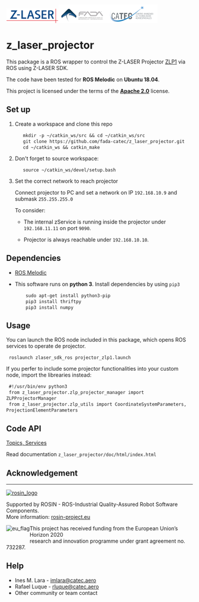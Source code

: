![ZLASER](./images/ZLASER.png)![FADA](./images/FADA.png)![CATEC](./images/CATEC.png)

[//]: <> (<img src="https://z-laser.com/wp-content/uploads/zLaserLogo.png" width="142" height="40">&nbsp;&nbsp;&nbsp;&nbsp;&nbsp;&nbsp;&nbsp;&nbsp;&nbsp;&nbsp;&nbsp;&nbsp;<img src="http://www.catec.aero/sites/default/files/FADA.png" width="170" height="50">&nbsp;&nbsp;&nbsp;&nbsp;&nbsp;&nbsp;&nbsp;&nbsp;&nbsp;&nbsp;&nbsp;&nbsp;<img src="http://www.catec.aero/sites/default/files/Logo_CATEC_1.png" width="138" height="50">)

# z_laser_projector

This package is a ROS wrapper to control the Z-LASER Projector [ZLP1]((https://z-laser.com/en/product/laser-projector/zlp1/)) via ROS using Z-LASER SDK.

The code have been tested for **ROS Melodic** on **Ubuntu 18.04**.

This project is licensed under the terms of the [**Apache 2.0**](https://www.apache.org/licenses/LICENSE-2.0) license.

## Set up

1. Create a workspace and clone this repo

          mkdir -p ~/catkin_ws/src && cd ~/catkin_ws/src
          git clone https://github.com/fada-catec/z_laser_projector.git
          cd ~/catkin_ws && catkin_make
     
2. Don't forget to source workspace:

          source ~/catkin_ws/devel/setup.bash

3. Set the correct network to reach projector

     Connect projector to PC and set a network on IP `192.168.10.9` and submask `255.255.255.0`

     To consider:

     - The internal zService is running inside the projector under `192.168.11.11` on port `9090`.

     - Projector is always reachable under `192.168.10.10`. 

## Dependencies
   
- [ROS Melodic](http://wiki.ros.org/melodic/Installation/Ubuntu)

- This software runs on **python 3**. Install dependencies by using `pip3`

          sudo apt-get install python3-pip
          pip3 install thriftpy
          pip3 install numpy

## Usage

You can launch the ROS node included in this package, which opens ROS services to operate de projector. 

     roslaunch zlaser_sdk_ros projector_zlp1.launch

If you perfer to include some projector functionalities into your custom node, import the librearies instead:

     #!/usr/bin/env python3
     from z_laser_projector.zlp_projector_manager import ZLPProjectorManager
     from z_laser_projector.zlp_utils import CoordinateSystemParameters, ProjectionElementParameters

## Code API

[Topics, Services](http://wiki.ros.org/z_laser_projector#Code_API)

Read documentation `z_laser_projector/doc/html/index.html`

## Acknowledgement

***
<!-- 
    ROSIN acknowledgement from the ROSIN press kit
    @ https://github.com/rosin-project/press_kit
-->

<a href="http://rosin-project.eu">
  <img src="http://rosin-project.eu/wp-content/uploads/rosin_ack_logo_wide.png" 
       alt="rosin_logo" height="60" >
</a>

Supported by ROSIN - ROS-Industrial Quality-Assured Robot Software Components.  
More information: <a href="http://rosin-project.eu">rosin-project.eu</a>

<img src="http://rosin-project.eu/wp-content/uploads/rosin_eu_flag.jpg" 
     alt="eu_flag" height="45" align="left" >  

This project has received funding from the European Union’s Horizon 2020  
research and innovation programme under grant agreement no. 732287. 

## Help

* Ines M. Lara - imlara@catec.aero
* Rafael Luque - rluque@catec.aero
* Other community or team contact